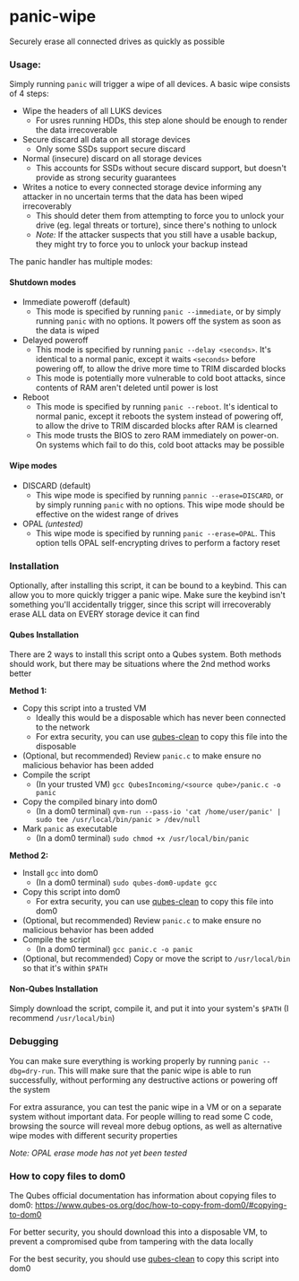 # panic-wipe
Securely erase all connected drives as quickly as possible

### Usage:

Simply running `panic` will trigger a wipe of all devices. A basic wipe consists of 4 steps:

- Wipe the headers of all LUKS devices
	- For usres running HDDs, this step alone should be enough to render the data irrecoverable
- Secure discard all data on all storage devices
	- Only some SSDs support secure discard
- Normal (insecure) discard on all storage devices
	- This accounts for SSDs without secure discard support, but doesn't provide as strong security guarantees
- Writes a notice to every connected storage device informing any attacker in no uncertain terms that the data has been wiped irrecoverably
	- This should deter them from attempting to force you to unlock your drive (eg. legal threats or torture), since there's nothing to unlock
	- *Note:* If the attacker suspects that you still have a usable backup, they might try to force you to unlock your backup instead

The panic handler has multiple modes:

#### Shutdown modes

- Immediate poweroff (default)
	- This mode is specified by running `panic --immediate`, or by simply running `panic` with no options. It powers off the system as soon as the data is wiped
- Delayed poweroff
	- This mode is specified by running `panic --delay <seconds>`. It's identical to a normal panic, except it waits `<seconds>` before powering off, to allow the drive more time to TRIM discarded blocks
	- This mode is potentially more vulnerable to cold boot attacks, since contents of RAM aren't deleted until power is lost
- Reboot
	- This mode is specified by running `panic --reboot`. It's identical to normal panic, except it reboots the system instead of powering off, to allow the drive to TRIM discarded blocks after RAM is clearned
	- This mode trusts the BIOS to zero RAM immediately on power-on. On systems which fail to do this, cold boot attacks may be possible

#### Wipe modes

- DISCARD (default)
	- This wipe mode is specified by running `pannic --erase=DISCARD`, or by simply running `panic` with no options. This wipe mode should be effective on the widest range of drives
- OPAL *(untested)*
	- This wipe mode is specified by running `panic --erase=OPAL`. This option tells OPAL self-encrypting drives to perform a factory reset

### Installation

Optionally, after installing this script, it can be bound to a keybind. This can allow you to more quickly trigger a panic wipe. Make sure the keybind isn't something you'll accidentally trigger, since this script will irrecoverably erase ALL data on EVERY storage device it can find

#### Qubes Installation

There are 2 ways to install this script onto a Qubes system. Both methods should work, but there may be situations where the 2nd method works better

**Method 1:**

- Copy this script into a trusted VM
	- Ideally this would be a disposable which has never been connected to the network
	- For extra security, you can use [qubes-clean](https://github.com/NobodySpecial256/qubes-clean) to copy this file into the disposable
- (Optional, but recommended) Review `panic.c` to make ensure no malicious behavior has been added
- Compile the script
	- (In your trusted VM) `gcc QubesIncoming/<source qube>/panic.c -o panic`
- Copy the compiled binary into dom0
	- (In a dom0 terminal) `qvm-run --pass-io 'cat /home/user/panic' | sudo tee /usr/local/bin/panic > /dev/null`
- Mark `panic` as executable
	- (In a dom0 terminal) `sudo chmod +x /usr/local/bin/panic`

**Method 2:**

- Install `gcc` into dom0
	- (In a dom0 terminal) `sudo qubes-dom0-update gcc`
- Copy this script into dom0
	- For extra security, you can use [qubes-clean](https://github.com/NobodySpecial256/qubes-clean) to copy this file into dom0
- (Optional, but recommended) Review `panic.c` to make ensure no malicious behavior has been added
- Compile the script
	- (In a dom0 terminal) `gcc panic.c -o panic`
- (Optional, but recommended) Copy or move the script to `/usr/local/bin` so that it's within `$PATH`


#### Non-Qubes Installation

Simply download the script, compile it, and put it into your system's `$PATH` (I recommend `/usr/local/bin`)

### Debugging

You can make sure everything is working properly by running `panic --dbg=dry-run`. This will make sure that the panic wipe is able to run successfully, without performing any destructive actions or powering off the system

For extra assurance, you can test the panic wipe in a VM or on a separate system without important data. For people willing to read some C code, browsing the source will reveal more debug options, as well as alternative wipe modes with different security properties

*Note: OPAL erase mode has not yet been tested*

### How to copy files to dom0

The Qubes official documentation has information about copying files to dom0: https://www.qubes-os.org/doc/how-to-copy-from-dom0/#copying-to-dom0

For better security, you should download this into a disposable VM, to prevent a compromised qube from tampering with the data locally

For the best security, you should use [qubes-clean](https://github.com/NobodySpecial256/qubes-clean) to copy this script into dom0
